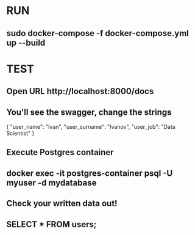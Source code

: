 # RUN
## sudo docker-compose -f docker-compose.yml up --build

# TEST
## Open URL http://localhost:8000/docs 
## You'll see the swagger, change the strings

{
  "user_name": "Ivan",
  "user_surname": "Ivanov",
  "user_job": "Data Scientist"
}

## Execute Postgres container
## docker exec -it postgres-container psql -U myuser -d mydatabase

## Check your written data out!
## SELECT * FROM users;